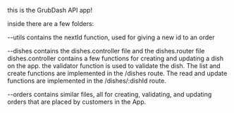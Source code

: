 this is the GrubDash API app!

inside there are a few folders:

--utils contains the nextId function, used for giving a new id to an order

--dishes contains the dishes.controller file and the dishes.router file
    dishes.controller contains a few functions for creating and updating a dish on the app. the validator function is used to validate the dish. The list and create functions are implemented in the /dishes route. The read and update functions are implemented in the /dishes/:dishId route.

--orders contains similar files, all for creating, validating, and updating orders that are placed by customers in the App.